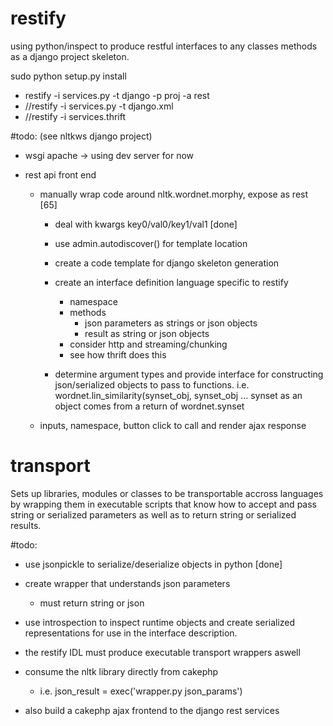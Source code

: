 restify
=======

using python/inspect to produce restful interfaces to any classes methods as a django project skeleton.

sudo python setup.py install

- restify -i services.py -t django -p proj -a rest
- //restify -i services.py -t django.xml
- //restify -i services.thrift

#todo: (see nltkws django project)
- wsgi apache
  -> using dev server for now

- rest api front end
  - manually wrap code around nltk.wordnet.morphy, expose as rest [65]
    - deal with kwargs key0/val0/key1/val1 [done]
    - use admin.autodiscover() for template location

    - create a code template for django skeleton generation

    - create an interface definition language specific to restify 
      - namespace
      - methods
        - json parameters as strings or json objects
        - result as string or json objects
      - consider http and streaming/chunking
      - see how thrift does this

    - determine argument types and provide interface for
      constructing json/serialized objects to pass to functions.
      i.e. wordnet.lin_similarity(synset_obj, synset_obj ...
           synset as an object comes from a return of wordnet.synset

  - inputs, namespace, button click to call and render ajax response

transport
=========
Sets up libraries, modules or classes to be transportable accross languages
by wrapping them in executable scripts that know how to accept and pass
string or serialized parameters as well as to return string or serialized results.

#todo:
- use jsonpickle to serialize/deserialize objects in python [done]
- create wrapper that understands json parameters
  - must return string or json

- use introspection to inspect runtime objects and create serialized representations
  for use in the interface description.

- the restify IDL must produce executable transport wrappers aswell

- consume the nltk library directly from cakephp
  - i.e. json_result = exec('wrapper.py json_params')

- also build a cakephp ajax frontend to the django rest services
